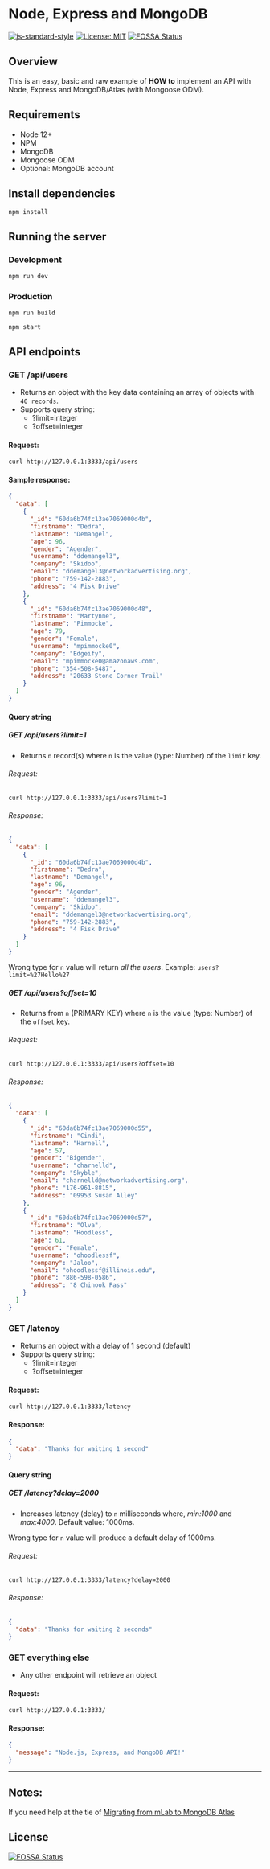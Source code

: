 # Node, Express and MongoDB

[![js-standard-style](https://img.shields.io/badge/code%20style-standard-brightgreen.svg)](http://standardjs.com)
[![License: MIT](https://img.shields.io/badge/License-MIT-brightgreen.svg)](https://opensource.org/licenses/MIT)
[![FOSSA Status](https://app.fossa.com/api/projects/git%2Bgithub.com%2Falpersonalwebsite%2Fnode-express-mongo-db.svg?type=shield)](https://app.fossa.com/projects/git%2Bgithub.com%2Falpersonalwebsite%2Fnode-express-mongo-db?ref=badge_shield)

## Overview

This is an easy, basic and raw example of **HOW to** implement an API with Node, Express and MongoDB/Atlas (with Mongoose ODM).

## Requirements

- Node 12+
- NPM
- MongoDB
- Mongoose ODM
- Optional: MongoDB account

## Install dependencies

<!-- 
https://github.com/typicode/husky/issues/866
To avoid issues with `husky`, first enable `git hooks` (and add our hook):

```shell
npx husky install

npx husky add .husky/pre-commit
```

Then, install the dependencies as usual: 
-->

```
npm install
```

## Running the server

### Development

```
npm run dev
```

### Production

```
npm run build

npm start
```

## API endpoints

### GET /api/users

- Returns an object with the key data containing an array of objects with `40 records`.
- Supports query string:
  - ?limit=integer
  - ?offset=integer

#### Request:

```
curl http://127.0.0.1:3333/api/users
```

#### Sample response:

```json
{
  "data": [
    {
      "_id": "60da6b74fc13ae7069000d4b",
      "firstname": "Dedra",
      "lastname": "Demangel",
      "age": 96,
      "gender": "Agender",
      "username": "ddemangel3",
      "company": "Skidoo",
      "email": "ddemangel3@networkadvertising.org",
      "phone": "759-142-2883",
      "address": "4 Fisk Drive"
    },
    {
      "_id": "60da6b74fc13ae7069000d48",
      "firstname": "Martynne",
      "lastname": "Pimmocke",
      "age": 79,
      "gender": "Female",
      "username": "mpimmocke0",
      "company": "Edgeify",
      "email": "mpimmocke0@amazonaws.com",
      "phone": "354-508-5487",
      "address": "20633 Stone Corner Trail"
    }
  ]
}
```

#### Query string

##### GET /api/users?limit=1

- Returns `n` record(s) where `n` is the value (type: Number) of the `limit` key.

###### Request:

```
curl http://127.0.0.1:3333/api/users?limit=1
```

###### Response:

```json
{
  "data": [
    {
      "_id": "60da6b74fc13ae7069000d4b",
      "firstname": "Dedra",
      "lastname": "Demangel",
      "age": 96,
      "gender": "Agender",
      "username": "ddemangel3",
      "company": "Skidoo",
      "email": "ddemangel3@networkadvertising.org",
      "phone": "759-142-2883",
      "address": "4 Fisk Drive"
    }
  ]
}
```

Wrong type for `n` value will return _all the users_.
Example: `users?limit=%27Hello%27`

##### GET /api/users?offset=10

- Returns from `n` (PRIMARY KEY) where `n` is the value (type: Number) of the `offset` key.

###### Request:

```
curl http://127.0.0.1:3333/api/users?offset=10
```

###### Response:

```json
{
  "data": [
    {
      "_id": "60da6b74fc13ae7069000d55",
      "firstname": "Cindi",
      "lastname": "Harnell",
      "age": 57,
      "gender": "Bigender",
      "username": "charnelld",
      "company": "Skyble",
      "email": "charnelld@networkadvertising.org",
      "phone": "176-961-8815",
      "address": "09953 Susan Alley"
    },
    {
      "_id": "60da6b74fc13ae7069000d57",
      "firstname": "Olva",
      "lastname": "Hoodless",
      "age": 61,
      "gender": "Female",
      "username": "ohoodlessf",
      "company": "Jaloo",
      "email": "ohoodlessf@illinois.edu",
      "phone": "886-598-0586",
      "address": "8 Chinook Pass"
    }
  ]
}
```

### GET /latency

- Returns an object with a delay of 1 second (default)
- Supports query string:
  - ?limit=integer
  - ?offset=integer

#### Request:

```
curl http://127.0.0.1:3333/latency
```

#### Response:

```json
{
  "data": "Thanks for waiting 1 second"
}
```

#### Query string

##### GET /latency?delay=2000

- Increases latency (delay) to `n` milliseconds where, _min:1000_ and _max:4000_. Default value: 1000ms.

Wrong type for `n` value will produce a default delay of 1000ms.

###### Request:

```
curl http://127.0.0.1:3333/latency?delay=2000
```

###### Response:

```json
{
  "data": "Thanks for waiting 2 seconds"
}
```

### GET everything else

- Any other endpoint will retrieve an object

#### Request:

```
curl http://127.0.0.1:3333/
```

#### Response:

```json
{
  "message": "Node.js, Express, and MongoDB API!"
}
```

---

## Notes:

If you need help at the tie of [Migrating from mLab to MongoDB Atlas](./migrating-mlab-to-mongo-atlas.md)

## License
[![FOSSA Status](https://app.fossa.com/api/projects/git%2Bgithub.com%2Falpersonalwebsite%2Fnode-express-mongo-db.svg?type=large)](https://app.fossa.com/projects/git%2Bgithub.com%2Falpersonalwebsite%2Fnode-express-mongo-db?ref=badge_large)